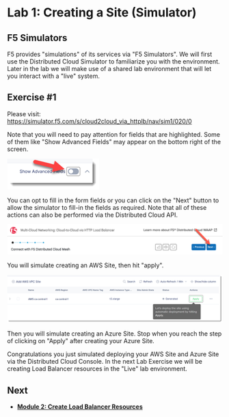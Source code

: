 Lab 1: Creating a Site (Simulator)
==================================

F5 Simulators
-------------

F5 provides "simulations" of its services via "F5 Simulators". We will first use the Distributed Cloud Simulator to familiarize you with the environment. Later in the lab we will make use of a shared lab environment that will let you interact with a "live" system.

Exercise #1
-----------

Please visit: https://simulator.f5.com/s/cloud2cloud_via_httplb/nav/sim1/020/0


Note that you will need to pay attention for fields that are highlighted. Some of them like "Show Advanced Fields" may appear on the bottom right of the screen.

![f5-simulator-show-advanced-fields.png](../images/f5-simulator-show-advanced-fields.png)

You can opt to fill in the form fields or you can click on the "Next" button to allow the simulator to fill-in the fields as required. Note that all of these actions can also be performed via the Distributed Cloud API.

![f5-simulator-next.png](../images/f5-simulator-next.png)

You will simulate creating an AWS Site, then hit "apply".

![f5-simulator-apply-site.png](../images/f5-simulator-apply-site.png)

Then you will simulate creating an Azure Site. Stop when you reach the step of clicking on "Apply" after creating your Azure Site.

Congratulations you just simulated deploying your AWS Site and Azure Site via the Distributed Cloud Console. In the next Lab Exercise we will be creating Load Balancer resources in the "Live" lab environment.

Next
----

  - **[Module 2: Create Load Balancer Resources](../module2)**

